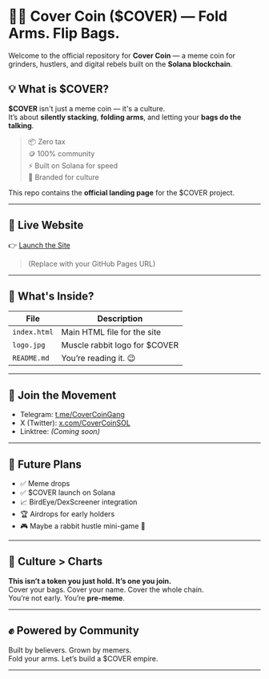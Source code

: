 # 🐇💼 Cover Coin ($COVER) — Fold Arms. Flip Bags.

Welcome to the official repository for **Cover Coin** — a meme coin for grinders, hustlers, and digital rebels built on the **Solana blockchain**.

## 💡 What is $COVER?

**$COVER** isn't just a meme coin — it's a culture.  
It’s about **silently stacking**, **folding arms**, and letting your **bags do the talking**.

> 📦 Zero tax  
> 🪙 100% community  
> ⚡ Built on Solana for speed  
> 🧠 Branded for culture

This repo contains the **official landing page** for the $COVER project.

---

## 🚀 Live Website

👉 [Launch the Site](https://yourusername.github.io/cover-coin-site)

> (Replace with your GitHub Pages URL)

---

## 🔧 What's Inside?

| File          | Description                  |
|---------------|------------------------------|
| `index.html`  | Main HTML file for the site  |
| `logo.jpg`    | Muscle rabbit logo for $COVER |
| `README.md`   | You’re reading it. 😉         |

---

## 📲 Join the Movement

- Telegram: [t.me/CoverCoinGang](https://t.me/CoverCoinGang)  
- X (Twitter): [x.com/CoverCoinSOL](https://x.com/CoverCoinSOL)  
- Linktree: *(Coming soon)*

---

## 🧱 Future Plans

- ✅ Meme drops  
- ✅ $COVER launch on Solana  
- 📈 BirdEye/DexScreener integration  
- 🏆 Airdrops for early holders  
- 🎮 Maybe a rabbit hustle mini-game 👀

---

## 🧠 Culture > Charts

**This isn’t a token you just hold. It’s one you join.**  
Cover your bags. Cover your name. Cover the whole chain.  
You’re not early. You’re **pre-meme**.

---

## ✊ Powered by Community

Built by believers. Grown by memers.  
Fold your arms. Let’s build a $COVER empire.

---
